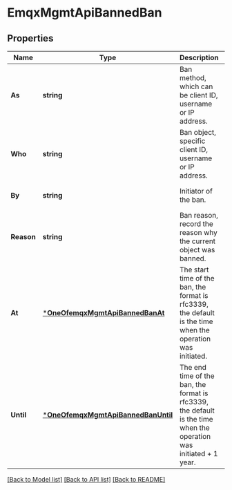 # EmqxMgmtApiBannedBan

## Properties
Name | Type | Description | Notes
------------ | ------------- | ------------- | -------------
**As** | **string** | Ban method, which can be client ID, username or IP address. | [default to null]
**Who** | **string** | Ban object, specific client ID, username or IP address. | [default to null]
**By** | **string** | Initiator of the ban. | [optional] [default to null]
**Reason** | **string** | Ban reason, record the reason why the current object was banned. | [optional] [default to null]
**At** | [***OneOfemqxMgmtApiBannedBanAt**](OneOfemqxMgmtApiBannedBanAt.md) | The start time of the ban, the format is rfc3339, the default is the time when the operation was initiated. | [optional] [default to null]
**Until** | [***OneOfemqxMgmtApiBannedBanUntil**](OneOfemqxMgmtApiBannedBanUntil.md) | The end time of the ban, the format is rfc3339, the default is the time when the operation was initiated + 1 year. | [optional] [default to null]

[[Back to Model list]](../README.md#documentation-for-models) [[Back to API list]](../README.md#documentation-for-api-endpoints) [[Back to README]](../README.md)

